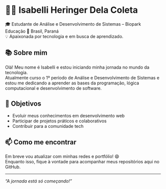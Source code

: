 # 👩‍💻 Isabelli Heringer Dela Coleta

🎓 Estudante de Análise e Desenvolvimento de Sistemas – Biopark Educação 
📍 Brasil, Paraná   
💡 Apaixonada por tecnologia e em busca de aprendizado.

## 📚 Sobre mim

Olá! Meu nome é Isabelli e estou iniciando minha jornada no mundo da tecnologia.  
Atualmente curso o 1º período de Análise e Desenvolvimento de Sistemas e estou me dedicando a aprender as bases da programação, lógica computacional e desenvolvimento de software.


## 📌 Objetivos

- Evoluir meus conhecimentos em desenvolvimento web
- Participar de projetos práticos e colaborativos  
- Contribuir para a comunidade tech

## 📫 Como me encontrar

Em breve vou atualizar com minhas redes e portfólio! 😄  
Enquanto isso, fique à vontade para acompanhar meus repositórios aqui no GitHub.

---
*“A jornada está só começando!”*
